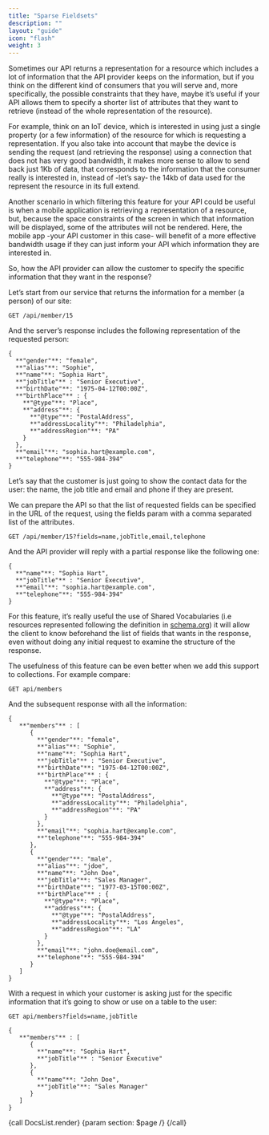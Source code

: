```yaml
---
title: "Sparse Fieldsets"
description: ""
layout: "guide"
icon: "flash"
weight: 3
---
```


<article id="1">

Sometimes our API returns a representation for a resource which includes a lot of information that the API provider keeps on the information, but if you think on the different kind of consumers that you will serve and, more specifically, the possible constraints that they have, maybe it’s useful if your API allows them to specify a shorter list of attributes that they want to retrieve (instead of the whole representation of the resource).

For example, think on an IoT device, which is interested in using just a single property (or a few information) of the resource for which is requesting a representation. If you also take into account that maybe the device is sending the request (and retrieving the response) using a connection that does not has very good bandwidth, it makes more sense to allow to send back just 1Kb of data, that corresponds to the information that the consumer really is interested in, instead of -let’s say- the 14kb of data used for the represent the resource in its full extend.

Another scenario in which filtering this feature for your API could be useful is when a mobile application is retrieving a representation of a resource, but, because the space constraints of the screen in which that information will be displayed, some of the attributes will not be rendered. Here, the mobile app -your API customer in this case- will benefit of a more effective bandwidth usage if they can just inform your API which information they are interested in.

So, how the API provider can allow the customer to specify the specific information that they want in the response?

Let’s start from our service that returns the information for a member (a person) of our site:

```
GET /api/member/15
```
And the server’s response includes the following representation of the requested person:

```
{
  **"gender"**: "female",
  **"alias"**: "Sophie",
  **"name"**: "Sophia Hart",
  **"jobTitle"** : "Senior Executive",
  **"birthDate"**: "1975-04-12T00:00Z",
  **"birthPlace"** : {
    **"@type"**: "Place",
    **"address"**: {
      **"@type"**: "PostalAddress",
      **"addressLocality"**: "Philadelphia",
      **"addressRegion"**: "PA"
    }
  },
  **"email"**: "sophia.hart@example.com",
  **"telephone"**: "555-984-394"
}
```

Let’s say that the customer is just going to show the contact data for the user: the name, the job title and email and phone if they are present.

We can prepare the API so that the list of requested fields can be specified in the URL of the request, using the fields param with a comma separated list of the attributes.

```
GET /api/member/15?fields=name,jobTitle,email,telephone
```

And the API provider will reply with a partial response like the following one:

```
{
  **"name"**: "Sophia Hart",
  **"jobTitle"** : "Senior Executive",
  **"email"**: "sophia.hart@example.com",
  **"telephone"**: "555-984-394"
}
```

For this feature, it’s really useful the use of Shared Vocabularies (i.e resources represented following the definition in [schema.org](http://schema.org/)) it will allow the client to know beforehand the list of fields that wants in the response, even without doing any initial request to examine the structure of the response.

The usefulness of this feature can be even better when we add this support to collections. For example compare:

```
GET api/members
```

And the subsequent response with all the information:

```
{
   **"members"** : [
      {
        **"gender"**: "female",
        **"alias"**: "Sophie",
        **"name"**: "Sophia Hart",
        **"jobTitle"** : "Senior Executive",
        **"birthDate"**: "1975-04-12T00:00Z",
        **"birthPlace"** : {
          **"@type"**: "Place",
          **"address"**: {
            **"@type"**: "PostalAddress",
            **"addressLocality"**: "Philadelphia",
            **"addressRegion"**: "PA"
          }
        },
        **"email"**: "sophia.hart@example.com",
        **"telephone"**: "555-984-394"
      },
      {
        **"gender"**: "male",
        **"alias"**: "jdoe",
        **"name"**: "John Doe",
        **"jobTitle"**: "Sales Manager",
        **"birthDate"**: "1977-03-15T00:00Z",
        **"birthPlace"** : {
          **"@type"**: "Place",
          **"address"**: {
            **"@type"**: "PostalAddress",
            **"addressLocality"**: "Los Angeles",
            **"addressRegion"**: "LA"
          }
        },
        **"email"**: "john.doe@email.com",
        **"telephone"**: "555-984-394"
      }     
   ]
}
```

With a request in which your customer is asking just for the specific information that it’s going to show or use on a table to the user:

```
GET api/members?fields=name,jobTitle
```

```
{
   **"members"** : [
      {
        **"name"**: "Sophia Hart",
        **"jobTitle"** : "Senior Executive"
      },
      {
        **"name"**: "John Doe",
        **"jobTitle"**: "Sales Manager"
      }     
   ]
}
```
{call DocsList.render}
	{param section: $page /}
{/call}


</article>
